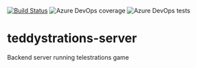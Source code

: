[![Build Status](https://tchen25.visualstudio.com/Teddystrations/_apis/build/status/theodoreschen.teddystrations-server?branchName=master)](https://tchen25.visualstudio.com/Teddystrations/_build/latest?definitionId=10&branchName=master) ![Azure DevOps coverage](https://img.shields.io/azure-devops/coverage/tchen25/Teddystrations/10) ![Azure DevOps tests](https://img.shields.io/azure-devops/tests/tchen25/Teddystrations/10)

# teddystrations-server
Backend server running telestrations game
